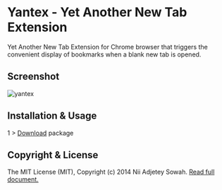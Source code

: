 Yantex - Yet Another New Tab Extension
==============

Yet Another New Tab Extension for Chrome browser that triggers the convenient display of bookmarks when a blank new tab is opened.

## Screenshot
![yantex](https://raw.github.com/nadjetey/yantex/blob/master/screenshots/yantex.png)

## Installation & Usage
1 > [Download](https://github.com/nadjetey/yantex/archive/master.zip) package

## Copyright & License
The MIT License (MIT), Copyright (c) 2014 Nii Adjetey Sowah. [Read full document.](LICENSE)
